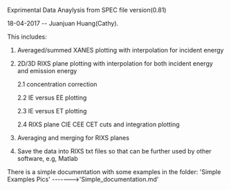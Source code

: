 Exprimental Data Anaylysis from SPEC file version(0.81)

18-04-2017 -- Juanjuan Huang(Cathy). 


This includes: 
1. Averaged/summed XANES plotting with interpolation for incident energy

2. 2D/3D RIXS plane plotting with interpolation for both incident energy and emission energy

    2.1 concentration correction
    
    2.2 IE versus EE plotting 
    
    2.3 IE versus ET plotting 
    
    2.4 RIXS plane CIE CEE CET cuts and integration plotting

3. Averaging and merging for RIXS planes

4. Save the data into RIXS txt files so that can be further used by other software, e.g, Matlab


There is a simple documentation with some examples in the folder: 'Simple Examples Pics'
------->'Simple_documentation.md'
